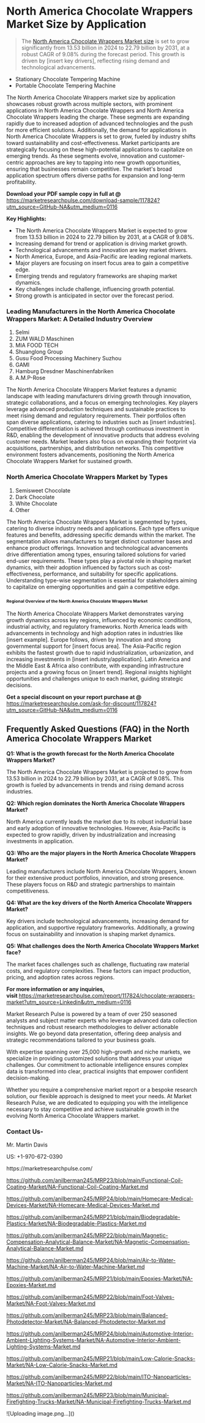 <h1>North America Chocolate Wrappers Market&nbsp;Size by Application</h1><blockquote><p>The <a href="https://marketresearchpulse.com/download-sample/117824?utm_source=GitHub-NA&amp;utm_medium=0116">North America Chocolate Wrappers Market size</a> is set to grow significantly from 13.53 billion in 2024 to 22.79 billion by 2031, at a robust CAGR of 9.08% during the forecast period. This growth is driven by [insert key drivers], reflecting rising demand and technological advancements.</p></blockquote><ul><li>Stationary Chocolate Tempering Machine <li> Portable Chocolate Tempering Machine</li></ul><p>The North America Chocolate Wrappers market size by application showcases robust growth across multiple sectors, with prominent applications in North America Chocolate Wrappers and North America Chocolate Wrappers leading the charge. These segments are expanding rapidly due to increased adoption of advanced technologies and the push for more efficient solutions. Additionally, the demand for applications in North America Chocolate Wrappers is set to grow, fueled by industry shifts toward sustainability and cost-effectiveness. Market participants are strategically focusing on these high-potential applications to capitalize on emerging trends. As these segments evolve, innovation and customer-centric approaches are key to tapping into new growth opportunities, ensuring that businesses remain competitive. The market's broad application spectrum offers diverse paths for expansion and long-term profitability.</p><p><strong>Download your PDF sample copy in full at @ </strong><a href="https://marketresearchpulse.com/download-sample/117824?utm_source=GitHub-NA&amp;utm_medium=0116">https://marketresearchpulse.com/download-sample/117824?utm_source=GitHub-NA&amp;utm_medium=0116</a></p><p><strong>Key Highlights: </strong></p><ul><li>The North America Chocolate Wrappers Market is expected to grow from 13.53 billion in 2024 to 22.79 billion by 2031, at a CAGR of 9.08%.</li><li>Increasing demand for trend or application is driving market growth.</li><li>Technological advancements and innovation are key market drivers.</li><li>North America, Europe, and Asia-Pacific are leading regional markets.</li><li>Major players are focusing on insert focus area to gain a competitive edge.</li><li>Emerging trends and regulatory frameworks are shaping market dynamics.</li><li>Key challenges include challenge, influencing growth potential.</li><li>Strong growth is anticipated in sector over the forecast period.</li></ul><h3>Leading Manufacturers in the North America Chocolate Wrappers Market: A Detailed Industry Overview</h3><ol><li>Selmi</li><li>ZUM WALD Maschinen</li><li>MIA FOOD TECH</li><li>Shuanglong Group</li><li>Gusu Food Processing Machinery Suzhou</li><li>GAMI</li><li>Hamburg Dresdner Maschinenfabriken</li><li>A.M.P-Rose</li></ol><div class="flex max-w-full flex-col flex-grow"><div class="min-h-8 text-message flex w-full flex-col items-end gap-2 whitespace-normal break-words [.text-message+&amp;]:mt-5" dir="auto" data-message-author-role="assistant" data-message-id="fd8432e4-4910-450d-b182-61b7bfb0a01f" data-message-model-slug="gpt-4o"><div class="flex w-full flex-col gap-1 empty:hidden first:pt-[3px]"><div class="markdown prose w-full break-words dark:prose-invert light"><p>The North America Chocolate Wrappers Market features a dynamic landscape with leading manufacturers driving growth through innovation, strategic collaborations, and a focus on emerging technologies. Key players leverage advanced production techniques and sustainable practices to meet rising demand and regulatory requirements. Their portfolios often span diverse applications, catering to industries such as [insert industries]. Competitive differentiation is achieved through continuous investment in R&amp;D, enabling the development of innovative products that address evolving customer needs. Market leaders also focus on expanding their footprint via acquisitions, partnerships, and distribution networks. This competitive environment fosters advancements, positioning the North America Chocolate Wrappers Market for sustained growth.</p></div></div></div></div><h3>North America Chocolate Wrappers Market by Types</h3><ol><li>Semisweet Chocolate <li> Dark Chocolate <li> White Chocolate <li> Other</li></ol><div class="flex max-w-full flex-col flex-grow"><div class="min-h-8 text-message flex w-full flex-col items-end gap-2 whitespace-normal break-words [.text-message+&amp;]:mt-5" dir="auto" data-message-author-role="assistant" data-message-id="084470be-0bb7-4664-bddf-5156b4f41249" data-message-model-slug="gpt-4o-mini"><div class="flex w-full flex-col gap-1 empty:hidden first:pt-[3px]"><div class="markdown prose w-full break-words dark:prose-invert light"><p>The North America Chocolate Wrappers Market is segmented by types, catering to diverse industry needs and applications. Each type offers unique features and benefits, addressing specific demands within the market. The segmentation allows manufacturers to target distinct customer bases and enhance product offerings. Innovation and technological advancements drive differentiation among types, ensuring tailored solutions for varied end-user requirements. These types play a pivotal role in shaping market dynamics, with their adoption influenced by factors such as cost-effectiveness, performance, and suitability for specific applications. Understanding type-wise segmentation is essential for stakeholders aiming to capitalize on emerging opportunities and gain a competitive edge.</p></div></div></div></div><h3><span style="font-size: 11px;">Regional Overview of the North America Chocolate Wrappers Market</span></h3><div class="flex max-w-full flex-col flex-grow"><div class="min-h-8 text-message flex w-full flex-col items-end gap-2 whitespace-normal break-words [.text-message+&amp;]:mt-5" dir="auto" data-message-author-role="assistant" data-message-id="e9038762-ce64-4e30-91c9-9bd413514231" data-message-model-slug="gpt-4o-mini"><div class="flex w-full flex-col gap-1 empty:hidden first:pt-[3px]"><div class="markdown prose w-full break-words dark:prose-invert light"><p>The North America Chocolate Wrappers Market demonstrates varying growth dynamics across key regions, influenced by economic conditions, industrial activity, and regulatory frameworks. North America leads with advancements in technology and high adoption rates in industries like [insert example]. Europe follows, driven by innovation and strong governmental support for [insert focus area]. The Asia-Pacific region exhibits the fastest growth due to rapid industrialization, urbanization, and increasing investments in [insert industry/application]. Latin America and the Middle East &amp; Africa also contribute, with expanding infrastructure projects and a growing focus on [insert trend]. Regional insights highlight opportunities and challenges unique to each market, guiding strategic decisions.</p></div></div></div></div><p><strong>Get a special discount on your report purchase at @ </strong><a href="https://marketresearchpulse.com/ask-for-discount/117824?utm_source=GitHub-NA&amp;utm_medium=0116">https://marketresearchpulse.com/ask-for-discount/117824?utm_source=GitHub-NA&amp;utm_medium=0116</a></p><h2>Frequently Asked Questions (FAQ) in the North America Chocolate Wrappers Market</h2><p><strong>Q1: What is the growth forecast for the North America Chocolate Wrappers Market?</strong></p><p>The North America Chocolate Wrappers Market is projected to grow from 13.53 billion in 2024 to 22.79 billion by 2031, at a CAGR of 9.08%. This growth is fueled by advancements in trends and rising demand across industries.</p><p><strong>Q2: Which region dominates the North America Chocolate Wrappers Market?</strong></p><p>North America currently leads the market due to its robust industrial base and early adoption of innovative technologies. However, Asia-Pacific is expected to grow rapidly, driven by industrialization and increasing investments in application.</p><p><strong>Q3: Who are the major players in the North America Chocolate Wrappers Market?</strong></p><p>Leading manufacturers include North America Chocolate Wrappers, known for their extensive product portfolios, innovation, and strong presence. These players focus on R&amp;D and strategic partnerships to maintain competitiveness.</p><p><strong>Q4: What are the key drivers of the North America Chocolate Wrappers Market?</strong></p><p>Key drivers include technological advancements, increasing demand for application, and supportive regulatory frameworks. Additionally, a growing focus on sustainability and innovation is shaping market dynamics.</p><p><strong>Q5: What challenges does the North America Chocolate Wrappers Market face?</strong></p><p>The market faces challenges such as challenge, fluctuating raw material costs, and regulatory complexities. These factors can impact production, pricing, and adoption rates across regions.</p><p><strong>For more information or any inquiries, visit&nbsp;</strong><a href="https://marketresearchpulse.com/report/117824/chocolate-wrappers-market?utm_source=Linkedin&utm_medium=0116">https://marketresearchpulse.com/report/117824/chocolate-wrappers-market?utm_source=Linkedin&utm_medium=0116</a></p><p>Market Research Pulse is powered by a team of over 250 seasoned analysts and subject matter experts who leverage advanced data collection techniques and robust research methodologies to deliver actionable insights. We go beyond data presentation, offering deep analysis and strategic recommendations tailored to your business goals.</p><p>With expertise spanning over 25,000 high-growth and niche markets, we specialize in providing customized solutions that address your unique challenges. Our commitment to actionable intelligence ensures complex data is transformed into clear, practical insights that empower confident decision-making.</p><p>Whether you require a comprehensive market report or a bespoke research solution, our flexible approach is designed to meet your needs. At Market Research Pulse, we are dedicated to equipping you with the intelligence necessary to stay competitive and achieve sustainable growth in the evolving North America Chocolate Wrappers market.</p><h3><strong>Contact Us-</strong></h3><p>Mr. Martin Davis</p><p>US: +1-970-672-0390</p><p>https://marketresearchpulse.com/</p><p><a href="https://github.com/anilberman245/MRP23/blob/main/Functional-Coil-Coating-Market/NA-Functional-Coil-Coating-Market.md">https://github.com/anilberman245/MRP23/blob/main/Functional-Coil-Coating-Market/NA-Functional-Coil-Coating-Market.md</a></p><p><a href="https://github.com/anilberman245/MRP24/blob/main/Homecare-Medical-Devices-Market/NA-Homecare-Medical-Devices-Market.md">https://github.com/anilberman245/MRP24/blob/main/Homecare-Medical-Devices-Market/NA-Homecare-Medical-Devices-Market.md</a></p><p><a href="https://github.com/anilberman245/MRP21/blob/main/Biodegradable-Plastics-Market/NA-Biodegradable-Plastics-Market.md">https://github.com/anilberman245/MRP21/blob/main/Biodegradable-Plastics-Market/NA-Biodegradable-Plastics-Market.md</a></p><p><a href="https://github.com/anilberman245/MRP22/blob/main/Magnetic-Compensation-Analytical-Balance-Market/NA-Magnetic-Compensation-Analytical-Balance-Market.md">https://github.com/anilberman245/MRP22/blob/main/Magnetic-Compensation-Analytical-Balance-Market/NA-Magnetic-Compensation-Analytical-Balance-Market.md</a></p><p><a href="https://github.com/anilberman245/MRP24/blob/main/Air-to-Water-Machine-Market/NA-Air-to-Water-Machine-Market.md">https://github.com/anilberman245/MRP24/blob/main/Air-to-Water-Machine-Market/NA-Air-to-Water-Machine-Market.md</a></p><p><a href="https://github.com/anilberman245/MRP21/blob/main/Epoxies-Market/NA-Epoxies-Market.md">https://github.com/anilberman245/MRP21/blob/main/Epoxies-Market/NA-Epoxies-Market.md</a></p><p><a href="https://github.com/anilberman245/MRP22/blob/main/Foot-Valves-Market/NA-Foot-Valves-Market.md">https://github.com/anilberman245/MRP22/blob/main/Foot-Valves-Market/NA-Foot-Valves-Market.md</a></p><p><a href="https://github.com/anilberman245/MRP23/blob/main/Balanced-Photodetector-Market/NA-Balanced-Photodetector-Market.md">https://github.com/anilberman245/MRP23/blob/main/Balanced-Photodetector-Market/NA-Balanced-Photodetector-Market.md</a></p><p><a href="https://github.com/anilberman245/MRP24/blob/main/Automotive-Interior-Ambient-Lighting-Systems-Market/NA-Automotive-Interior-Ambient-Lighting-Systems-Market.md">https://github.com/anilberman245/MRP24/blob/main/Automotive-Interior-Ambient-Lighting-Systems-Market/NA-Automotive-Interior-Ambient-Lighting-Systems-Market.md</a></p><p><a href="https://github.com/anilberman245/MRP21/blob/main/Low-Calorie-Snacks-Market/NA-Low-Calorie-Snacks-Market.md">https://github.com/anilberman245/MRP21/blob/main/Low-Calorie-Snacks-Market/NA-Low-Calorie-Snacks-Market.md</a></p><p><a href="https://github.com/anilberman245/MRP22/blob/main/ITO-Nanoparticles-Market/NA-ITO-Nanoparticles-Market.md">https://github.com/anilberman245/MRP22/blob/main/ITO-Nanoparticles-Market/NA-ITO-Nanoparticles-Market.md</a></p><p><a href="https://github.com/anilberman245/MRP23/blob/main/Municipal-Firefighting-Trucks-Market/NA-Municipal-Firefighting-Trucks-Market.md">https://github.com/anilberman245/MRP23/blob/main/Municipal-Firefighting-Trucks-Market/NA-Municipal-Firefighting-Trucks-Market.md</a></p>
![Uploading image.png…]()
